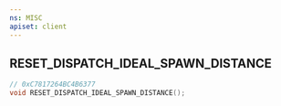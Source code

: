 ```yaml
---
ns: MISC
apiset: client
---
```

## RESET_DISPATCH_IDEAL_SPAWN_DISTANCE

```c
// 0xC7817264BC4B6377
void RESET_DISPATCH_IDEAL_SPAWN_DISTANCE();
```





